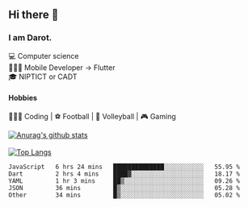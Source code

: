 ## Hi there 👋

### I am Darot.

💻 Computer science <br>
🧑🏻‍💻 Mobile Developer -> Flutter<br>
🎓 NIPTICT or CADT<br>

#### Hobbies 
🧑🏻‍💻 Coding  |  ⚽️ Football | 🏐 Volleyball | 🎮 Gaming<br>

<!-- [![Darot's GitHub stats](https://github-readme-stats.vercel.app/api?username=darot-chen)](https://github.com/darot-chen/github-readme-stats) -->
<!--
**darot-chen/darot-chen** is a ✨ _special_ ✨ repository because its `README.md` (this file) appears on your GitHub profile.

Here are some ideas to get you started:

- 🔭 I’m currently working on ...
- 🌱 I’m currently learning ...
- 👯 I’m looking to collaborate on ...
- 🤔 I’m looking for help with ...
- 💬 Ask me about ...
- 📫 How to reach me: ...
- 😄 Pronouns: ...
- ⚡ Fun fact: ...
-->

[![Anurag's github stats](https://github-readme-stats.vercel.app/api?username=darot-chen&count_private=true&theme=cobalt&show_icons=true)](https://github.com/darot-chen)
</br>
</br>
[![Top Langs](https://github-readme-stats.vercel.app/api/top-langs/?username=darot-chen&layout=compact&theme=cobalt)](https://github.com/darot-chen/)


<!--START_SECTION:waka-->

```text
JavaScript   6 hrs 24 mins   ██████████████░░░░░░░░░░░   55.95 %
Dart         2 hrs 4 mins    ████▓░░░░░░░░░░░░░░░░░░░░   18.17 %
YAML         1 hr 3 mins     ██▒░░░░░░░░░░░░░░░░░░░░░░   09.26 %
JSON         36 mins         █▒░░░░░░░░░░░░░░░░░░░░░░░   05.28 %
Other        34 mins         █▒░░░░░░░░░░░░░░░░░░░░░░░   05.02 %
```

<!--END_SECTION:waka-->
